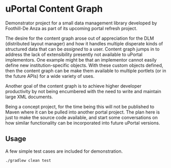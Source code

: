 # uPortal Content Graph

Demonstrator project for a small data management library developed by Foothill-De Anza as part of its upcoming portal refresh project.

The desire for the content graph arose out of appreciation for the DLM (distributed layout manager) and how it handles multiple disperate kinds of structured data that can be _assigned_ to a user. Content graph jumps in to address the lack of extensibility presently not available to uPortal implementors. One example might be that an implementor cannot easily define new institution-specific objects. With these custom objects defined, then the content graph can be make them available to multiple portlets (or in the future APIs) for a wide variety of uses.

Another goal of the content graph is to achieve higher developer productivity by not being encumbered with the need to write and maintain large XML documents.

Being a concept project, for the time being this will not be published to Maven where it can be pulled into another portal project. The plan here is just to make the source code available, and start some conversations on how similar functionality can be incorporated into future uPortal versions.

## Usage

A few simple test cases are included for demonstration.

```
./gradlew clean test
```

